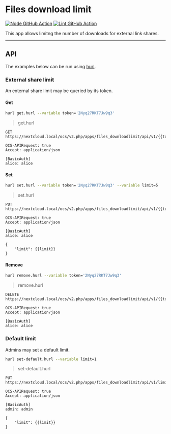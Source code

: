 # Files download limit

[![Node GitHub Action](https://github.com/nextcloud/files_downloadlimit/workflows/Node/badge.svg)](https://github.com/nextcloud/files_downloadlimit/actions?query=workflow%3ANode)
[![Lint GitHub Action](https://github.com/nextcloud/files_downloadlimit/workflows/Lint/badge.svg)](https://github.com/nextcloud/files_downloadlimit/actions?query=workflow%3ALint)

This app allows limitng the number of downloads for external link shares.

---

## API

The examples below can be run using [hurl](https://github.com/Orange-OpenSource/hurl).

### External share limit

An external share limit may be queried by its token.

#### Get

```sh
hurl get.hurl --variable token='2Nyq27RKT7Jw9q3'
```

> get.hurl
```hurl
GET https://nextcloud.local/ocs/v2.php/apps/files_downloadlimit/api/v1/{{token}}/limit

OCS-APIRequest: true
Accept: application/json

[BasicAuth]
alice: alice
```

#### Set

```sh
hurl set.hurl --variable token='2Nyq27RKT7Jw9q3' --variable limit=5
```

> set.hurl
```hurl
PUT https://nextcloud.local/ocs/v2.php/apps/files_downloadlimit/api/v1/{{token}}/limit

OCS-APIRequest: true
Accept: application/json

[BasicAuth]
alice: alice

{
	"limit": {{limit}}
}
```

#### Remove

```sh
hurl remove.hurl --variable token='2Nyq27RKT7Jw9q3'
```

> remove.hurl
```hurl
DELETE https://nextcloud.local/ocs/v2.php/apps/files_downloadlimit/api/v1/{{token}}/limit

OCS-APIRequest: true
Accept: application/json

[BasicAuth]
alice: alice
```

### Default limit

Admins may set a default limit.

```sh
hurl set-default.hurl --variable limit=1
```

> set-default.hurl
```hurl
PUT https://nextcloud.local/ocs/v2.php/apps/files_downloadlimit/api/v1/limit

OCS-APIRequest: true
Accept: application/json

[BasicAuth]
admin: admin

{
    "limit": {{limit}}
}
```
